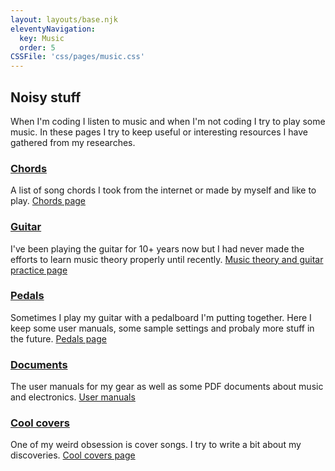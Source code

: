 ```yaml
---
layout: layouts/base.njk
eleventyNavigation:
  key: Music
  order: 5
CSSFile: 'css/pages/music.css'
---
```


## Noisy stuff

When I'm coding I listen to music and when I'm not coding I try to play some music. In these pages I try to keep useful or interesting resources I have gathered from my researches.

### [Chords](/chords/)

A list of song chords I took from the internet or made by myself and like to play.
[Chords page](/chords/)

### [Guitar](/guitar/)

I've been playing the guitar for 10+ years now but I had never made the efforts to learn music theory properly until recently.
[Music theory and guitar practice page](/guitar/)

### [Pedals](/pedals/)

Sometimes I play my guitar with a pedalboard I'm putting together. Here I keep some user manuals, some sample settings and probaly more stuff in the future.
[Pedals page](/pedals/)

### [Documents](/user_manuals/)

The user manuals for my gear as well as some PDF documents about music and electronics.
[User manuals](/user_manuals/)

### [Cool covers](/coolcovers/)

One of my weird obsession is cover songs. I try to write a bit about my discoveries.
[Cool covers page](/coolcovers/)

